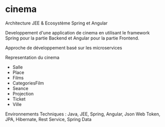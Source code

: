 # cinema

Architecture JEE & Ecosystème Spring et Angular

Developpement d'une application de cinema en utilisant le framework Spring pour la partie Backend et Angular pour la partie Frontend.

Approche de développement basé sur les microservices


Representation du cinema

- Salle
- Place
- Films
- CategoriesFilm
- Seance
- Projection
- Ticket
- Ville

Environnements Techniques : Java, JEE, Spring, Angular, Json Web Token, JPA, Hibernate, Rest Service, Spring Data
